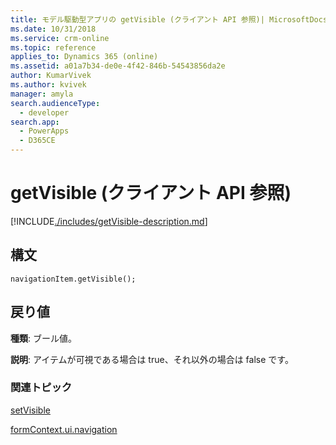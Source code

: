 ```yaml
---
title: モデル駆動型アプリの getVisible (クライアント API 参照)| MicrosoftDocs
ms.date: 10/31/2018
ms.service: crm-online
ms.topic: reference
applies_to: Dynamics 365 (online)
ms.assetid: a01a7b34-de0e-4f42-846b-54543856da2e
author: KumarVivek
ms.author: kvivek
manager: amyla
search.audienceType:
  - developer
search.app:
  - PowerApps
  - D365CE
---
```

# <a name="getvisible-client-api-reference"></a>getVisible (クライアント API 参照)



[!INCLUDE[./includes/getVisible-description.md](./includes/getVisible-description.md)]

## <a name="syntax"></a>構文

`navigationItem.getVisible();`

## <a name="return-value"></a>戻り値

**種類**: ブール値。

**説明**: アイテムが可視である場合は true、それ以外の場合は false です。

### <a name="related-topics"></a>関連トピック

[setVisible](setVisible.md)

[formContext.ui.navigation](../formContext-ui-navigation.md)



